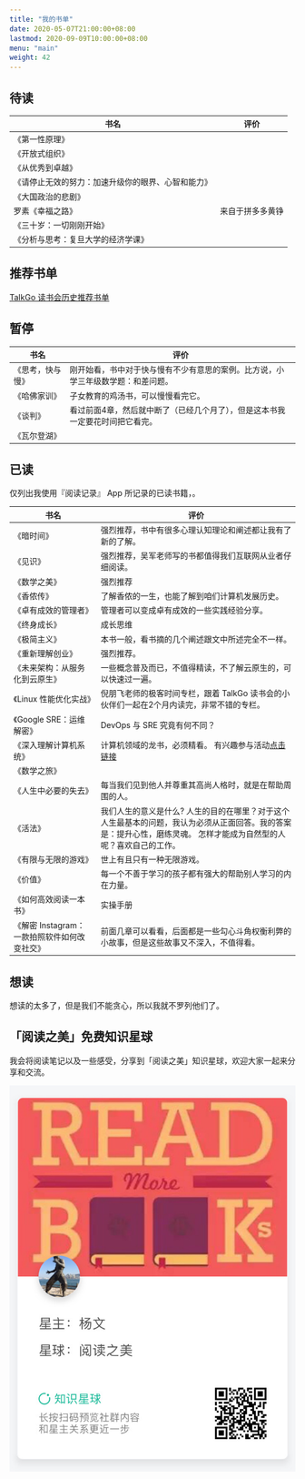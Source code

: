 ```yaml
---
title: "我的书单"
date: 2020-05-07T21:00:00+08:00
lastmod: 2020-09-09T10:00:00+08:00
menu: "main"
weight: 42
---
```


## 待读

| 书名             | 评价                                                                             |
| ---------------- | -------------------------------------------------------------------------------- |
| 《第一性原理》 | |
| 《开放式组织》||
| 《从优秀到卓越》||
| 《请停止无效的努力：加速升级你的眼界、心智和能力》 ||
| 《大国政治的悲剧》||
| 罗素《幸福之路》| 来自于拼多多黄铮 |
| 《三十岁：一切刚刚开始》 ||
| 《分析与思考：复旦大学的经济学课》||


## 推荐书单

[TalkGo 读书会历史推荐书单](https://github.com/talkgo/night/)

## 暂停

| 书名             | 评价                                                                             |
| ---------------- | -------------------------------------------------------------------------------- |
| 《思考，快与慢》 | 刚开始看，书中对于快与慢有不少有意思的案例。比方说，小学三年级数学题：和差问题。 |
| 《哈佛家训》     | 子女教育的鸡汤书，可以慢慢看完它。                                               |
| 《谈判》         | 看过前面4章，然后就中断了（已经几个月了），但是这本书我一定要花时间把它看完。    |
| 《瓦尔登湖》 | |


## 已读

仅列出我使用『阅读记录』 App 所记录的已读书籍，。

| 书名                           | 评价                                                           |
| ------------------------------ | -------------------------------------------------------------- |
| 《暗时间》                     | 强烈推荐，书中有很多心理认知理论和阐述都让我有了新的了解。     |
| 《见识》                       | 强烈推荐，吴军老师写的书都值得我们互联网从业者仔细阅读。       |
| 《数学之美》                   | 强烈推荐                                                       |
| 《香侬传》                     | 了解香侬的一生，也能了解到咱们计算机发展历史。                 |
| 《卓有成效的管理者》           | 管理者可以变成卓有成效的一些实践经验分享。                     |
| 《终身成长》                   | 成长思维                                                       |
| 《极简主义》                   | 本书一般，看书摘的几个阐述跟文中所述完全不一样。               |
| 《重新理解创业》               | 强烈推荐。                                                     |
| 《未来架构：从服务化到云原生》 | 一些概念普及而已，不值得精读，不了解云原生的，可以快速过一遍。 |
| 《Linux 性能优化实战》 | 倪朋飞老师的极客时间专栏，跟着 TalkGo 读书会的小伙伴们一起在2个月内读完，非常不错的专栏。 |
| 《Google SRE：运维解密》 | DevOps 与 SRE 究竟有何不同？ |
| 《深入理解计算机系统》 | 计算机领域的龙书，必须精看。 有兴趣参与活动[点击链接](https://talkgo.org/t/topic/889) |
| 《数学之旅》 |  |
| 《人生中必要的失去》 | 每当我们见到他人并尊重其高尚人格时，就是在帮助周围的人。 |
| 《活法》 | 我们人生的意义是什么? 人生的目的在哪里？对于这个人生最基本的问题，我认为必须从正面回答。我的答案是：提升心性，磨练灵魂。 怎样才能成为自然型的人呢？喜欢自己的工作。|
| 《有限与无限的游戏》 | 世上有且只有一种无限游戏。 |
| 《价值》 | 每一个不善于学习的孩子都有强大的帮助别人学习的内在力量。 |
| 《如何高效阅读一本书》| 实操手册 |
| 《解密 Instagram：一款拍照软件如何改变社交》 | 前面几章可以看看，后面都是一些勾心斗角权衡利弊的小故事，但是这些故事又不深入，不值得看。 |


## 想读

想读的太多了，但是我们不能贪心，所以我就不罗列他们了。

## 「阅读之美」免费知识星球

我会将阅读笔记以及一些感受，分享到「阅读之美」知识星球，欢迎大家一起来分享和交流。

![](https://raw.githubusercontent.com/yangwenmai/maiyang.me/master/blog/read_beautiful.jpg)
